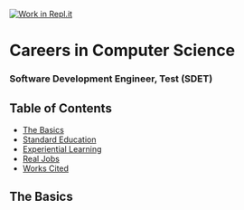 [![Work in Repl.it](https://classroom.github.com/assets/work-in-replit-14baed9a392b3a25080506f3b7b6d57f295ec2978f6f33ec97e36a161684cbe9.svg)](https://classroom.github.com/online_ide?assignment_repo_id=4658959&assignment_repo_type=AssignmentRepo)
# Careers in Computer Science
### Software Development Engineer, Test (SDET)
## Table of Contents
* [The Basics](#1.1) <br>
* [Standard Education](#1.2) <br>
* [Experiential Learning](#1.3) <br>
* [Real Jobs](#1.4) <br>
* [Works Cited](#WorksCited) <br>

## The Basics
